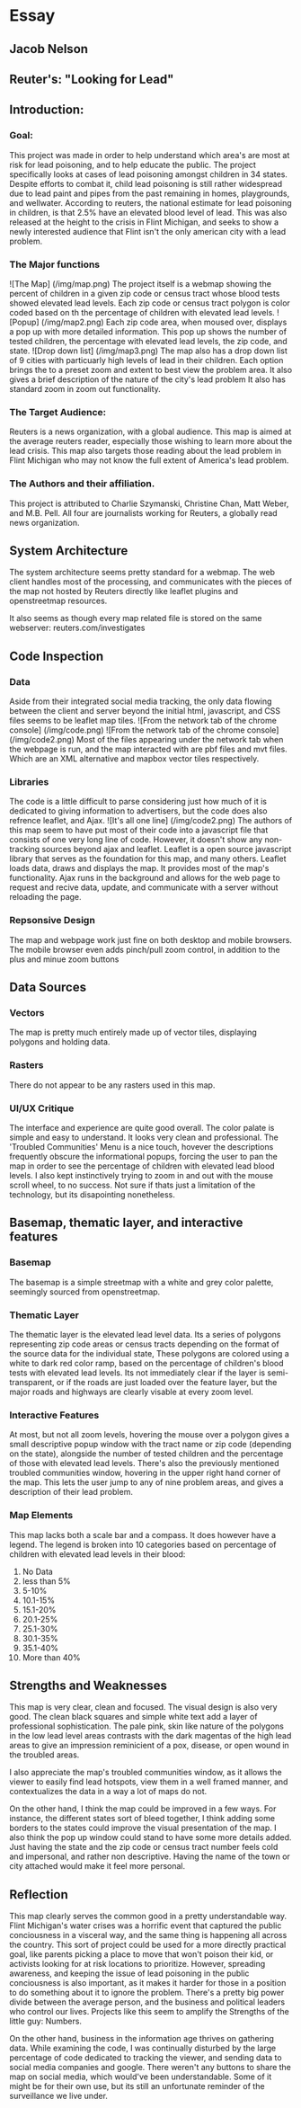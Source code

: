 # Essay
## Jacob Nelson

## Reuter's: "Looking for Lead"

## Introduction:

### Goal:

This project was made in order to help understand which area's are most at risk for lead poisoning, and to help educate the public. The project specifically looks at cases of lead poisoning amongst children in 34 states. Despite efforts to combat it, child lead poisoning is still rather widespread due to lead paint and pipes from the past remaining in homes, playgrounds, and wellwater. According to reuters, the national estimate for lead poisoning in children, is that 2.5% have an elevated blood level of lead.
This was also released at the height to the crisis in Flint Michigan, and seeks to show a newly interested audience that Flint isn't the only american city with a lead problem.

### The Major functions

![The Map] (/img/map.png)
The project itself is a webmap showing the percent of children in a given zip code or census tract whose blood tests showed elevated lead levels. Each zip code or census tract polygon is color coded based on th the percentage of children with elevated lead levels.
![Popup] (/img/map2.png)
Each zip code area, when moused over, displays a pop up with more detailed information. This pop up shows the number of tested children, the percentage with elevated lead levels, the zip code, and state.
![Drop down list] (/img/map3.png)
The map also has a drop down list of 9 cities with particuarly high levels of lead in their children.
Each option brings the to a preset zoom and extent to best view the problem area.
It also gives a brief description of the nature of the city's lead problem
It also has standard zoom in zoom out functionality.

### The Target Audience:
Reuters is a news organization, with a global audience. This map is aimed at the average reuters reader, especially those wishing to learn more about the lead crisis. This map also targets those reading about the lead problem in Flint Michigan who may not know the full extent of America's lead problem.

### The Authors and their affiliation.
This project is attributed to Charlie Szymanski, Christine Chan, Matt Weber, and  M.B. Pell.
All four  are journalists working for Reuters, a globally read news organization.

## System Architecture
The system architecture seems pretty standard for a webmap. The web client handles most of the processing, and communicates with the pieces of the map not hosted by Reuters directly like leaflet plugins and openstreetmap resources.

It also seems as though every map related file is stored on the same webserver: reuters.com/investigates

## Code Inspection

### Data
Aside from their integrated social media tracking, the only data flowing between the client and server beyond the initial html, javascript, and CSS files seems to be leaflet map tiles.
![From the network tab of the chrome console] (/img/code.png)
![From the network tab of the chrome console] (/img/code2.png)
Most of the files appearing under the network tab when the webpage is run, and the map interacted with are pbf files and mvt files. Which are an XML alternative and mapbox vector tiles respectively.

### Libraries
The code is a little difficult to parse considering just how much of it is dedicated to giving information to advertisers, but the code does also refrence leaflet, and Ajax.
![It's all one line] (/img/code2.png)
The authors of this map seem to have put most of their code into a javascript file that consists of one very long line of code.
However, it doesn't show any non-tracking sources beyond ajax and leaflet.
Leaflet is a open source javascript library that serves as the foundation for this map, and many others.
Leaflet loads data, draws and displays the map. It provides most of the map's functionality.
Ajax runs in the background and allows for the web page to request and recive data, update, and communicate with a server without reloading the page.

### Repsonsive Design
The map and webpage work just fine on both desktop and mobile browsers. The mobile browser even adds pinch/pull zoom control, in addition to the plus and minue zoom buttons

## Data Sources

### Vectors
The map is pretty much entirely made up of vector tiles, displaying polygons and holding data.
### Rasters
There do not appear to be any rasters used in this map.

### UI/UX Critique
The interface and experience are quite good overall. The color palate is simple and easy to understand.
It looks very clean and professional.
The 'Troubled Communities' Menu is a nice touch, hovever the descriptions frequently obscure the informational popups, forcing the user to pan the map in order to see the percentage of children with elevated lead blood levels.
I also kept instinctively trying to zoom in and out with the mouse scroll wheel, to no success. Not sure if thats just a limitation of the technology, but its disapointing nonetheless.

## Basemap, thematic layer, and interactive features

### Basemap
The basemap is a simple streetmap with a white and grey color palette, seemingly sourced from openstreetmap.

### Thematic Layer
The thematic layer is the elevated lead level data. Its a series of polygons representing zip code areas or census tracts depending on the format of the source data for the individual state,
These polygons are colored using a white to dark red color ramp, based on the percentage of children's blood tests with elevated lead levels.
Its not immediately clear if the layer is semi-transparent, or if the roads are just loaded over the feature layer, but the major roads and highways are clearly visable at every zoom level.

### Interactive Features
At most, but not all zoom levels, hovering the mouse over a polygon gives a small descriptive popup window with the tract name or zip code (depending on the state), alongside the number of tested children and the percentage of those with elevated lead levels.
There's also the previously mentioned troubled communities window, hovering in the upper right hand corner of the map. This lets the user jump to any of nine problem areas, and gives a description of their lead problem.

### Map Elements
This map lacks both a scale bar and a compass. It does however have a legend.
The legend is broken into 10 categories based on percentage of children with elevated lead levels in their blood:

1. No Data
2. less than 5%
3. 5-10%
4. 10.1-15%
5. 15.1-20%
6. 20.1-25%
7. 25.1-30%
8. 30.1-35%
9. 35.1-40%
10. More than 40%

## Strengths and Weaknesses
This map is very clear, clean and focused. The visual design is also very good. The clean black squares and simple white text add a layer of professional sophistication. The pale pink, skin like nature of the polygons in the low lead level areas contrasts with the dark magentas of the high lead areas to give an impression reminicient of a pox, disease, or open wound in the troubled areas.

I also appreciate the map's troubled communities window, as it allows the viewer to easily find lead hotspots, view them in a well framed manner, and contextualizes the data in a way a lot of maps do not.

On the other hand, I think the map could be improved in a few ways. For instance, the different states sort of bleed together, I think adding some borders to the states could improve the visual presentation of the map.
I also think the pop up window could stand to have some more details added. Just having the state and the zip code or census tract number feels cold and impersonal, and rather non descriptive. Having the name of the town or city attached would make it feel more personal.


## Reflection
This map clearly serves the common good in a pretty understandable way. Flint Michigan's water crises was a horrific event that captured the public conciousness in a visceral way, and the same thing is happening all across the country. This sort of project could be used for a more directly practical goal, like parents picking a place to move that won't poison their kid, or activists looking for at risk locations to prioritize. However, spreading awareness, and keeping the issue of lead poisoning in the public conciousness is also important, as it makes it harder for those in a position to do something about it to ignore the problem.
There's a pretty big power divide between the average person, and the business and political leaders who control our lives. Projects like this seem to amplify the Strengths of the little guy: Numbers.

On the other hand, business in the information age thrives on gathering data. While examining the code, I was continually disturbed by the large percentage of code dedicated to tracking the viewer, and sending data to social media companies and google. There weren't any buttons to share the map on social media, which would've been understandable. Some of it might be for their own use, but its still an unfortunate reminder of the surveillance we live under.
